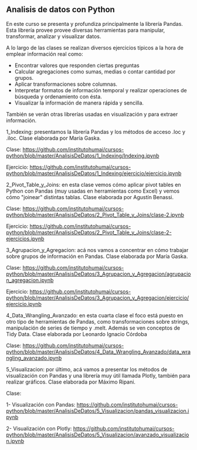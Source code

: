 ## Analisis de datos con Python

En este curso se presenta y profundiza principalmente la librería Pandas. Esta librería provee provee diversas herramientas para manipular, transformar, analizar y visualizar datos.

A lo largo de las clases se realizan diversos ejercicios típicos a la hora de emplear información real como:
- Encontrar valores que responden ciertas preguntas
- Calcular agregaciones como sumas, medias o contar cantidad por grupos.
- Aplicar transformaciones sobre columnas.
- Interpretar formatos de información temporal y realizar operaciones de búsqueda y ordenamiento con ésta.
- Visualizar la información de manera rápida y sencilla.

También se verán otras librerías usadas en visualización y para extraer información.


1_Indexing: presentamos la librería Pandas y los métodos de acceso .loc y .iloc. Clase elaborada por María Gaska.

Clase: https://github.com/institutohumai/cursos-python/blob/master/AnalisisDeDatos/1_Indexing/Indexing.ipynb

Ejercicio: https://github.com/institutohumai/cursos-python/blob/master/AnalisisDeDatos/1_Indexing/ejercicio/ejercicio.ipynb

2_Pivot_Table_y_Joins: en esta clase vemos cómo aplicar pivot tables en Python con Pandas (muy usadas en herramientas como Excel) y vemos cómo "joinear" distintas tablas. Clase elaborada por Agustín Benassi.

Clase: https://github.com/institutohumai/cursos-python/blob/master/AnalisisDeDatos/2_Pivot_Table_y_Joins/clase-2.ipynb

Ejercicio: https://github.com/institutohumai/cursos-python/blob/master/AnalisisDeDatos/2_Pivot_Table_y_Joins/clase-2-ejercicios.ipynb

3_Agrupacion_y_Agregacion: acá nos vamos a concentrar en cómo trabajar sobre grupos de información en Pandas. Clase elaborada por María Gaska.

Clase: https://github.com/institutohumai/cursos-python/blob/master/AnalisisDeDatos/3_Agrupacion_y_Agregacion/agrupacion_agregacion.ipynb

Ejercicio: https://github.com/institutohumai/cursos-python/blob/master/AnalisisDeDatos/3_Agrupacion_y_Agregacion/ejercicio/ejercicio.ipynb

4_Data_Wrangling_Avanzado: en esta cuarta clase el foco está puesto en otro tipo de herramientas de Pandas, como transformaciones sobre strings, manipulación de series de tiempo y .melt. Además se ven conceptos de Tidy Data. Clase elaborada por Leonardo Ignacio Córdoba

Clase: https://github.com/institutohumai/cursos-python/blob/master/AnalisisDeDatos/4_Data_Wrangling_Avanzado/data_wrangling_avanzado.ipynb

5_Visualizacion: por último, acá vamos a presentar los métodos de visualización con Pandas y una librería muy útil llamada Plotly, también para realizar gráficos. Clase elaborada por Máximo Ripani.

Clase: 

1- Visualización con Pandas: https://github.com/institutohumai/cursos-python/blob/master/AnalisisDeDatos/5_Visualizacion/pandas_visualizacion.ipynb

2- Visualización con Plotly: https://github.com/institutohumai/cursos-python/blob/master/AnalisisDeDatos/5_Visualizacion/avanzado_visualizacion.ipynb

